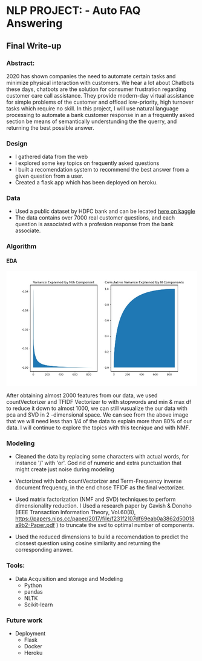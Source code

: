 # NLP PROJECT: - Auto FAQ Answering

## Final Write-up

### Abstract:

2020 has shown companies the need to automate certain tasks and minimize physical interaction with customers.
We hear a lot about Chatbots these days, chatbots are the solution for consumer frustration regarding customer care call assistance. They provide modern-day virtual assistance for simple problems of the customer and offload low-priority, high turnover tasks which require no skill. In this project, I will use natural language processing to automate a bank customer response in an a frequently asked section be means of semantically understunding the the querry, and returning the best possible answer.

### Design

- I gathered data from the web
- I explored some key topics on frequently asked questions
- I built a recomendation system to recommend the best answer from a given question from a user.
- Created a flask app which has been deployed on heroku.

### Data

- Used a public dataset by HDFC bank and can be lecated [here on kaggle](https://www.kaggle.com/abbbhishekkk/faq-datasets-for-chatbot-training?select=HDFC_Faq.txt)
- The data contains over 7000 real customer questions, and each question is associated with a profesion response from the bank associate.

### Algorithm

#### EDA

![](./img/pca.jpg)

After obtaining almost 2000 features from our data, we used countVectorizer and TFIDF Vectorizer to with stopwords and min & max df to reduce it down to almost 1000, we can still vusualize the our data with pca and SVD in 2 -dimensional space. We can see from the above image that we will need less than 1/4 of the data to explain more than 80% of our data. I will continue to explore the topics with this tecnique and with NMF.

### Modeling

- Cleaned the data by replacing some characters with actual words, for instance '/' with 'or'. God rid of numeric and extra punctuation that might create just noise during modeling

- Vectorized with both countVectorizer and Term-Frequency inverse document frequency, in the end chose TFIDF as the final vectorizer.
- Used matrix factorization (NMF and SVD) techniques to perform dimensionality reduction. I Used a research paper by Gavish & Donoho (IEEE Transaction Information Theory, Vol.60(8), https://papers.nips.cc/paper/2017/file/f231f2107df69eab0a3862d50018a9b2-Paper.pdf ) to truncate the svd to optimal number of components.
- Used the reduced dimensions to build a recomendation to predict the clossest question using cosine similarity and returning the corresponding answer.

### Tools:

- Data Acquisition and storage and Modeling
  - Python
  - pandas
  - NLTK
  - Scikit-learn

### Future work

- Deployment
  - Flask
  - Docker
  - Heroku
